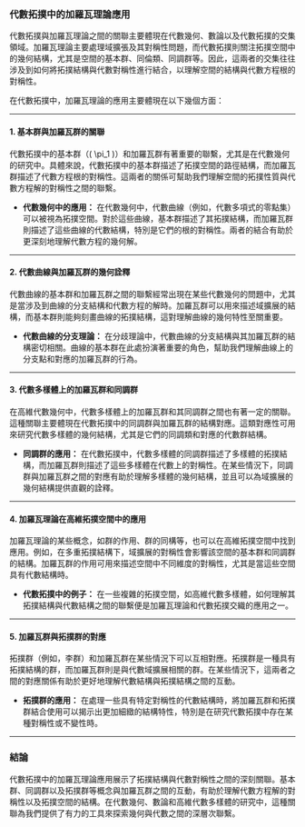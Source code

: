 ### **代數拓撲中的加羅瓦理論應用**

代數拓撲與加羅瓦理論之間的關聯主要體現在代數幾何、數論以及代數拓撲的交集領域。加羅瓦理論主要處理域擴張及其對稱性問題，而代數拓撲則關注拓撲空間中的幾何結構，尤其是空間的基本群、同倫類、同調群等。因此，這兩者的交集往往涉及到如何將拓撲結構與代數對稱性進行結合，以理解空間的結構與代數方程根的對稱性。

在代數拓撲中，加羅瓦理論的應用主要體現在以下幾個方面：

---

#### **1. 基本群與加羅瓦群的關聯**

代數拓撲中的基本群（\( \pi_1 \)）和加羅瓦群有著重要的聯繫，尤其是在代數幾何的研究中。具體來說，代數拓撲中的基本群描述了拓撲空間的路徑結構，而加羅瓦群描述了代數方程根的對稱性。這兩者的關係可幫助我們理解空間的拓撲性質與代數方程解的對稱性之間的聯繫。

- **代數幾何中的應用：** 在代數幾何中，代數曲線（例如，代數多項式的零點集）可以被視為拓撲空間。對於這些曲線，基本群描述了其拓撲結構，而加羅瓦群則描述了這些曲線的代數結構，特別是它們的根的對稱性。兩者的結合有助於更深刻地理解代數方程的幾何解。

---

#### **2. 代數曲線與加羅瓦群的幾何詮釋**

代數曲線的基本群和加羅瓦群之間的聯繫經常出現在某些代數幾何的問題中，尤其是當涉及到曲線的分支結構和代數方程的解時。加羅瓦群可以用來描述域擴展的結構，而基本群則能夠刻畫曲線的拓撲結構，這對理解曲線的幾何特性至關重要。

- **代數曲線的分支理論：** 在分歧理論中，代數曲線的分支結構與其加羅瓦群的結構密切相關。曲線的基本群在此處扮演著重要的角色，幫助我們理解曲線上的分支點和對應的加羅瓦群的行為。

---

#### **3. 代數多樣體上的加羅瓦群和同調群**

在高維代數幾何中，代數多樣體上的加羅瓦群和其同調群之間也有著一定的關聯。這種關聯主要體現在代數拓撲中的同調群與加羅瓦群的結構對應。這類對應性可用來研究代數多樣體的幾何結構，尤其是它們的同調類和對應的代數群結構。

- **同調群的應用：** 在代數拓撲中，代數多樣體的同調群描述了多樣體的拓撲結構，而加羅瓦群則描述了這些多樣體在代數上的對稱性。在某些情況下，同調群與加羅瓦群之間的對應有助於理解多樣體的幾何結構，並且可以為域擴展的幾何結構提供直觀的詮釋。

---

#### **4. 加羅瓦理論在高維拓撲空間中的應用**

加羅瓦理論的某些概念，如群的作用、群的同構等，也可以在高維拓撲空間中找到應用。例如，在多重拓撲結構下，域擴展的對稱性會影響該空間的基本群和同調群的結構。加羅瓦群的作用可用來描述空間中不同維度的對稱性，尤其是當這些空間具有代數結構時。

- **代數拓撲中的例子：** 在一些複雜的拓撲空間，如高維代數多樣體，如何理解其拓撲結構與代數結構之間的聯繫便是加羅瓦理論和代數拓撲交織的應用之一。

---

#### **5. 加羅瓦群與拓撲群的對應**

拓撲群（例如，李群）和加羅瓦群在某些情況下可以互相對應。拓撲群是一種具有拓撲結構的群，而加羅瓦群則是與代數域擴展相關的群。在某些情況下，這兩者之間的對應關係有助於更好地理解代數結構與拓撲結構之間的互動。

- **拓撲群的應用：** 在處理一些具有特定對稱性的代數結構時，將加羅瓦群和拓撲群結合使用可以揭示出更加細緻的結構特性，特別是在研究代數拓撲中存在某種對稱性或不變性時。

---

### **結論**

代數拓撲中的加羅瓦理論應用展示了拓撲結構與代數對稱性之間的深刻關聯。基本群、同調群以及拓撲群等概念與加羅瓦群之間的互動，有助於理解代數方程解的對稱性以及拓撲空間的結構。在代數幾何、數論和高維代數多樣體的研究中，這種關聯為我們提供了有力的工具來探索幾何與代數之間的深層次聯繫。